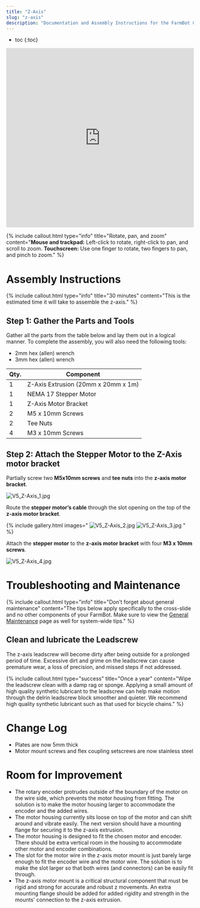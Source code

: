 ```yaml
---
title: "Z-Axis"
slug: "z-axis"
description: "Documentation and Assembly Instructions for the FarmBot Genesis Z-Axis"
---
```


* toc
{:toc}


<iframe width="100%" height="480" src="https://sketchfab.com/models/a5d485221e584eba91c1a538b3f2e9e7/embed?ui_controls=0&amp;ui_infos=0&amp;ui_related=0" frameborder="0" allowfullscreen mozallowfullscreen="true" webkitallowfullscreen="true" onmousewheel=""></iframe>



{%
include callout.html
type="info"
title="Rotate, pan, and zoom"
content="**Mouse and trackpad:** Left-click to rotate, right-click to pan, and scroll to zoom.
**Touchscreen:** Use one finger to rotate, two fingers to pan, and pinch to zoom."
%}



# Assembly Instructions



{%
include callout.html
type="info"
title="30 minutes"
content="This is the estimated time it will take to assemble the z-axis."
%}

## Step 1: Gather the Parts and Tools
Gather all the parts from the table below and lay them out in a logical manner. To complete the assembly, you will also need the following tools:

* 2mm hex (allen) wrench
* 3mm hex (allen) wrench

|Qty.                          |Component                     |
|------------------------------|------------------------------|
|1                             |Z-Axis Extrusion (20mm x 20mm x 1m)
|1                             |NEMA 17 Stepper Motor
|1                             |Z-Axis Motor Bracket
|2                             |M5 x 10mm Screws
|2                             |Tee Nuts
|4                             |M3 x 10mm Screws

## Step 2: Attach the Stepper Motor to the Z-Axis motor bracket
Partially screw two **M5x10mm screws** and **tee nuts** into the **z-axis motor bracket**.

![V5_Z-Axis_1.jpg](_images/Axis_1.jpg)

Route the **stepper motor’s cable** through the slot opening on the top of the **z-axis motor bracket**.

{% include gallery.html images="
![V5_Z-Axis_2.jpg](_images/Axis_2.jpg)
![V5_Z-Axis_3.jpg](_images/Axis_3.jpg)
" %}

Attach the **stepper motor** to the **z-axis motor bracket** with four **M3 x 10mm screws**.

![V5_Z-Axis_4.jpg](_images/Axis_4.jpg)



# Troubleshooting and Maintenance



{%
include callout.html
type="info"
title="Don't forget about general maintenance"
content="The tips below apply specifically to the cross-slide and no other components of your FarmBot. Make sure to view the [General Maintenance](maintenance-guide.md) page as well for system-wide tips."
%}

## Clean and lubricate the Leadscrew
The z-axis leadscrew will become dirty after being outside for a prolonged period of time. Excessive dirt and grime on the leadscrew can cause premature wear, a loss of precision, and missed steps if not addressed.

{%
include callout.html
type="success"
title="Once a year"
content="Wipe the leadscrew clean with a damp rag or sponge. Applying a small amount of high quality synthetic lubricant to the leadscrew can help make motion through the delrin leadscrew block smoother and quieter. We recommend high quality synthetic lubricant such as that used for bicycle chains."
%}



# Change Log

  * Plates are now 5mm thick
  * Motor mount screws and flex coupling setscrews are now stainless steel

# Room for Improvement

* The rotary encoder protrudes outside of the boundary of the motor on the wire side, which prevents the motor housing from fitting. The solution is to make the motor housing larger to accommodate the encoder and the added wires.
* The motor housing currently sits loose on top of the motor and can shift around and vibrate easily. The next version should have a mounting flange for securing it to the z-axis extrusion.
* The motor housing is designed to fit the chosen motor and encoder. There should be extra vertical room in the housing to accommodate other motor and encoder combinations.
* The slot for the motor wire in the z-axis motor mount is just barely large enough to fit the encoder wire and the motor wire. The solution is to make the slot larger so that both wires (and connectors) can be easily fit through.
* The z-axis motor mount is a critical structural component that must be rigid and strong for accurate and robust z movements. An extra mounting flange should be added for added rigidity and strength in the mounts' connection to the z-axis extrusion.
